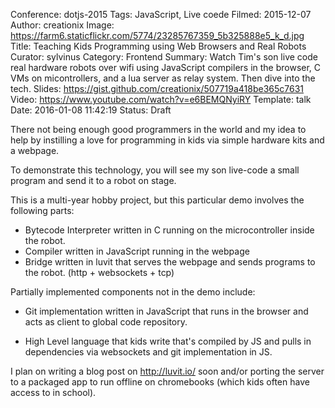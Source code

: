 Conference: dotjs-2015
Tags: JavaScript, Live coede
Filmed: 2015-12-07
Author: creationix
Image: https://farm6.staticflickr.com/5774/23285767359_5b325888e5_k_d.jpg
Title: Teaching Kids Programming using Web Browsers and Real Robots
Curator: sylvinus
Category: Frontend
Summary: Watch Tim's son live code real hardware robots over wifi using JavaScript compilers in the browser, C VMs on micontrollers, and a lua server as relay system.  Then dive into the tech.
Slides: https://gist.github.com/creationix/507719a418be365c7631
Video: https://www.youtube.com/watch?v=e6BEMQNyiRY
Template: talk
Date: 2016-01-08 11:42:19
Status: Draft

There not being enough good programmers in the world and my idea to help by instilling a love for programming in kids via simple hardware kits and a webpage.

To demonstrate this technology, you will see my son live-code a small program and send it to a robot on stage.

This is a multi-year hobby project, but this particular demo involves the following parts:

 - Bytecode Interpreter written in C running on the microcontroller inside the robot.
 - Compiler written in JavaScript running in the webpage
 - Bridge written in luvit that serves the webpage and sends programs to the robot. (http + websockets + tcp)

Partially implemented components not in the demo include:

 - Git implementation written in JavaScript that runs in the browser and acts as client to global code repository.

 - High Level language that kids write that's compiled by JS and pulls in dependencies via websockets and git implementation in JS.

I plan on writing a blog post on http://luvit.io/ soon and/or porting the server to a packaged app to run offline on chromebooks (which kids often have access to in school).
